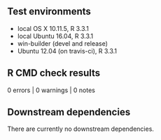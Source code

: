 
## Test environments
* local OS X 10.11.5, R 3.3.1
* local Ubuntu 16.04, R 3.3.1
* win-builder (devel and release)
* Ubuntu 12.04 (on travis-ci), R 3.3.1


## R CMD check results
0 errors | 0 warnings | 0 notes


## Downstream dependencies
There are currently no downstream dependencies.